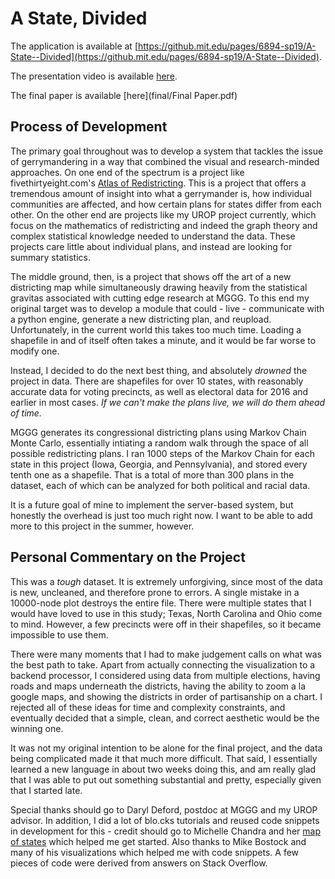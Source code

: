 # A State, Divided

The application is available at [https://github.mit.edu/pages/6894-sp19/A-State--Divided](https://github.mit.edu/pages/6894-sp19/A-State--Divided). 

The presentation video is available [here](https://youtu.be/SGclzpQB_AQ).

The final paper is available [here](final/Final Paper.pdf) 

## Process of Development
The primary goal throughout was to develop a system that tackles the issue of gerrymandering in a way that combined the visual and research-minded approaches. On one end of the spectrum is a project like fivethirtyeight.com's [Atlas of Redistricting](https://projects.fivethirtyeight.com/redistricting-maps/). This is a project that offers a tremendous amount of insight into what a gerrymander is, how individual communities are affected, and how certain plans for states differ from each other. On the other end are projects like my UROP project currently, which focus on the mathematics of redistricting and indeed the graph theory and complex statistical knowledge needed to understand the data. These projects care little about individual plans, and instead are looking for summary statistics. 

The middle ground, then, is a project that shows off the art of a new districting map while simultaneously drawing heavily from the statistical gravitas associated with cutting edge research at MGGG. To this end my original target was to develop a module that could - live - communicate with a python engine, generate a new districting plan, and reupload. Unfortunately, in the current world this takes too much time. Loading a shapefile in and of itself often takes a minute, and it would be far worse to modify one. 

Instead, I decided to do the next best thing, and absolutely *drowned* the project in data. There are shapefiles for over 10 states, with reasonably accurate data for voting precincts, as well as electoral data for 2016 and earlier in most cases. *If we can't make the plans live, we will do them ahead of time.* 

MGGG generates its congressional districting plans using Markov Chain Monte Carlo, essentially intiating a random walk through the space of all possible redistricting plans. I ran 1000 steps of the Markov Chain for each state in this project (Iowa, Georgia, and Pennsylvania), and stored every tenth one as a shapefile. That is a total of more than 300 plans in the dataset, each of which can be analyzed for both political and racial data. 

It is a future goal of mine to implement the server-based system, but honestly the overhead is just too much right now. I want to be able to add more to this project in the summer, however. 

## Personal Commentary on the Project

This was a *tough* dataset. It is extremely unforgiving, since most of the data is new, uncleaned, and therefore prone to errors. A single mistake in a 10000-node plot destroys the entire file. There were multiple states that I would have loved to use in this study; Texas, North Carolina and Ohio come to mind. However, a few precincts were off in their shapefiles, so it became impossible to use them. 

There were many moments that I had to make judgement calls on what was the best path to take. Apart from actually connecting the visualization to a backend processor, I considered using data from multiple elections, having roads and maps underneath the districts, having the ability to zoom a la google maps, and showing the districts in order of partisanship on a chart. I rejected all of these ideas for time and complexity constraints, and eventually decided that a simple, clean, and correct aesthetic would be the winning one. 

It was not my original intention to be alone for the final project, and the data being complicated made it that much more difficult. That said, I essentially learned a new language in about two weeks doing this, and am really glad that I was able to put out something substantial and pretty, especially given that I started late. 

Special thanks should go to Daryl Deford, postdoc at MGGG and my UROP advisor. In addition, I did a lot of blo.cks tutorials and reused code snippets in development for this - credit should go to Michelle Chandra and her [map of states](http://bl.ocks.org/michellechandra/0b2ce4923dc9b5809922) which helped me get started. Also thanks to Mike Bostock and many of his visualizations which helped me with code snippets. A few pieces of code were derived from answers on Stack Overflow. 